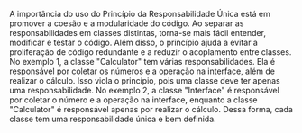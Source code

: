 A importância do uso do Princípio da Responsabilidade Única está em promover a coesão e a modularidade do código. Ao separar as responsabilidades em classes distintas, torna-se mais fácil entender, modificar e testar o código. Além disso, o princípio ajuda a evitar a proliferação de código redundante e a reduzir o acoplamento entre classes.
No exemplo 1, a classe "Calculator" tem várias responsabilidades. Ela é responsável por coletar os números e a operação na interface, além de realizar o cálculo. Isso viola o princípio, pois uma classe deve ter apenas uma responsabilidade.
No exemplo 2, a classe "Interface" é responsável por coletar o número e a operação na interface, enquanto a classe "Calculator" é responsável apenas por realizar o cálculo. Dessa forma, cada classe tem uma responsabilidade única e bem definida.
